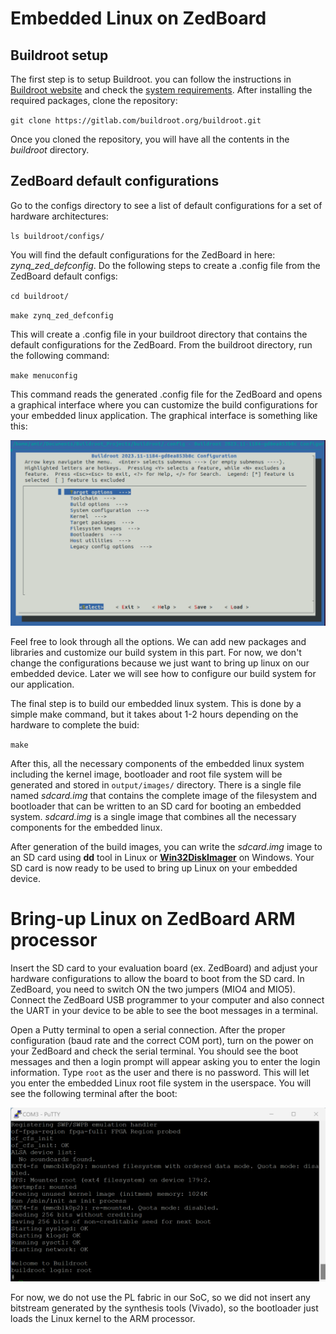 # Embedded Linux on ZedBoard
## Buildroot setup
The first step is to setup Buildroot. you can follow the instructions in [Buildroot website](https://buildroot.org/) and check the [system requirements](https://buildroot.org/downloads/manual/manual.html#requirement). After installing the required packages, clone the repository:

`git clone https://gitlab.com/buildroot.org/buildroot.git`

Once you cloned the repository, you will have all the contents in the _buildroot_ directory. 

## ZedBoard default configurations
Go to the configs directory to see a list of default configurations for a set of hardware architectures:

`ls buildroot/configs/`

You will find the default configurations for the ZedBoard in here: _zynq_zed_defconfig_. Do the following steps to create a .config file from the ZedBoard default configs:

`cd buildroot/`

`make zynq_zed_defconfig`

This will create a .config file in your buildroot directory that contains the default configurations for the ZedBoard. From the buildroot directory, run the following command:

`make menuconfig`

This command reads the generated .config file for the ZedBoard and opens a graphical interface where you can customize the build configurations for your embedded linux application. The graphical interface is something like this:

![Buildroot Graphical Interface](https://github.com/Amir-Mansoori/Embedded-Linux-ZedBoard-Buildroot/blob/main/Images/Buildroot-GUI.png)

Feel free to look through all the options. We can add new packages and libraries and customize our build system in this part. For now, we don't change the configurations because we just want to bring up linux on our embedded device. Later we will see how to configure our build system for our application.

The final step is to build our embedded linux system. This is done by a simple make command, but it takes about 1-2 hours depending on the hardware to complete the buid:

`make`

After this, all the necessary components of the embedded linux system including the kernel image, bootloader and root file system will be generated and stored in `output/images/` directory. There is a single file named _sdcard.img_ that contains the complete image of the filesystem and bootloader that can be written to an SD card for booting an embedded system. _sdcard.img_ is a single image that combines all the necessary components for the embedded linux.

After generation of the build images, you can write the _sdcard.img_ image to an SD card using **dd** tool in Linux or [**Win32DiskImager**](https://sourceforge.net/projects/win32diskimager/) on Windows. 
Your SD card is now ready to be used to bring up Linux on your embedded device.

# Bring-up Linux on ZedBoard ARM processor

Insert the SD card to your evaluation board \(ex. ZedBoard\) and adjust your hardware configurations to allow the board to boot from the SD card. In ZedBoard, you need to switch ON the two jumpers \(MIO4 and MIO5\). Connect the ZedBoard USB programmer to your computer and also connect the UART in your device to be able to see the boot messages in a terminal.

Open a Putty terminal to open a serial connection. After the proper configuration \(baud rate and the correct COM port\), turn on the power on your ZedBoard and check the serial terminal. You should see the boot messages and then a login prompt will appear asking you to enter the login information. Type `root` as the user and there is no password. This will let you enter the embedded Linux root file system in the userspace. You will see the following terminal after the boot:

![Embedded Linux terminal](https://github.com/Amir-Mansoori/Embedded-Linux-ZedBoard-Buildroot/blob/main/Images/Embedded_Linux.png)

For now, we do not use the PL fabric in our SoC, so we did not insert any bitstream generated by the synthesis tools (Vivado), so the bootloader just loads the Linux kernel to the ARM processor.
